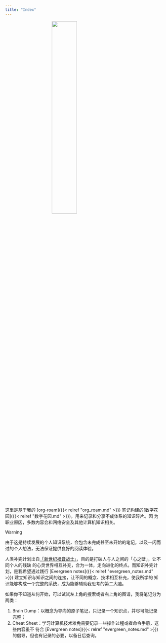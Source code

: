 ```yaml
---
title: "Index"
---
```


<script>
  document.querySelector('.page-header').replaceChildren();
</script>

<img src="/static/seele.png" style="display:block;margin-left:auto;margin-right:auto;width:40%;" />

这里是基于我的 [org-roam]({{< relref "org_roam.md" >}}) 笔记构建的[数字花园]({{< relref "数字花园.md" >}})，用来记录和分享不成体系的知识碎片。因
为职业原因，多数内容会和网络安全及其他计算机知识相关。

> [!warning]
> 由于这是持续发展的个人知识系统，会包含未完成甚至未开始的笔记，以及一闪而过的个人想法，无法保证提供良好的阅读体验。

人类补完计划出自[「新世纪福音战士」](https://zh.wikipedia.org/wiki/**%E6%96%B0%E4%B8%96%E7%B4%80%E7%A6%8F%E9%9F%B3%E6%88%B0%E5%A3%AB%E7%B3%BB%E5%88%97**)，目的是打破人与人之间的「心之壁」，让不同个人的残缺
的心灵世界相互补充，合为一体，走向进化的终点。而知识补完计划，是我希望通过践行
[Evergreen notes]({{< relref "evergreen_notes.md" >}}) 建立知识与知识之间的连接，让不同的概念、技术相互补充，使我所学的
知识能够构成一个完整的系统，成为能够辅助我思考的第二大脑。

如果你不知道从何开始，可以试试左上角的搜索或者右上角的图谱，我将笔记分为两类：

1.  Brain Dump：以概念为导向的原子笔记，只记录一个知识点，并尽可能记录完整；
2.  Cheat Sheet：学习计算机技术难免需要记录一些操作过程或者命令手册，这些内容虽不
    符合 [Evergreen notes]({{< relref "evergreen_notes.md" >}}) 的倡导，但也有记录的必要，以备日后查询。

